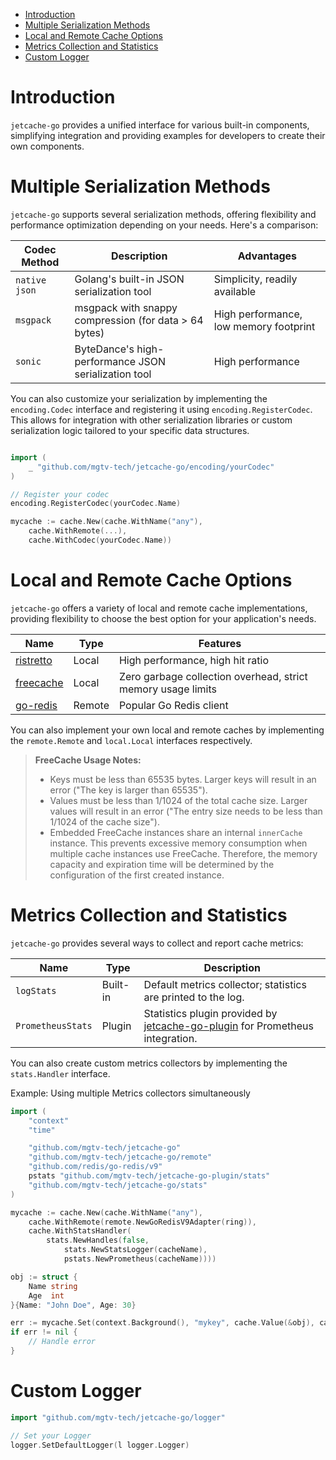 <!-- TOC -->
* [Introduction](#introduction)
* [Multiple Serialization Methods](#multiple-serialization-methods)
* [Local and Remote Cache Options](#local-and-remote-cache-options)
* [Metrics Collection and Statistics](#metrics-collection-and-statistics)
* [Custom Logger](#custom-logger)
<!-- TOC -->

# Introduction

`jetcache-go` provides a unified interface for various built-in components, simplifying integration and providing examples for developers to create their own components.


# Multiple Serialization Methods

`jetcache-go` supports several serialization methods, offering flexibility and performance optimization depending on your needs.  Here's a comparison:

| Codec Method  | Description                                           | Advantages                             |
|---------------|-------------------------------------------------------|----------------------------------------|
| `native json` | Golang's built-in JSON serialization tool             | Simplicity, readily available          |
| `msgpack`     | msgpack with snappy compression (for data > 64 bytes) | High performance, low memory footprint |
| `sonic`       | ByteDance's high-performance JSON serialization tool  | High performance                       |


You can also customize your serialization by implementing the `encoding.Codec` interface and registering it using `encoding.RegisterCodec`.  This allows for integration with other serialization libraries or custom serialization logic tailored to your specific data structures.


```go

import (
    _ "github.com/mgtv-tech/jetcache-go/encoding/yourCodec"
)

// Register your codec
encoding.RegisterCodec(yourCodec.Name)

mycache := cache.New(cache.WithName("any"),
    cache.WithRemote(...),
    cache.WithCodec(yourCodec.Name))
```


# Local and Remote Cache Options

`jetcache-go` offers a variety of local and remote cache implementations, providing flexibility to choose the best option for your application's needs.

| Name                                                | Type   | Features                                                     |
|-----------------------------------------------------|--------|--------------------------------------------------------------|
| [ristretto](https://github.com/dgraph-io/ristretto) | Local  | High performance, high hit ratio                             |
| [freecache](https://github.com/coocood/freecache)   | Local  | Zero garbage collection overhead, strict memory usage limits |
| [go-redis](https://github.com/redis/go-redis)       | Remote | Popular Go Redis client                                      |


You can also implement your own local and remote caches by implementing the `remote.Remote` and `local.Local` interfaces respectively.


> **FreeCache Usage Notes:**
>
> * Keys must be less than 65535 bytes.  Larger keys will result in an error ("The key is larger than 65535").
> * Values must be less than 1/1024 of the total cache size. Larger values will result in an error ("The entry size needs to be less than 1/1024 of the cache size").
> * Embedded FreeCache instances share an internal `innerCache` instance. This prevents excessive memory consumption when multiple cache instances use FreeCache.  Therefore, the memory capacity and expiration time will be determined by the configuration of the first created instance.


# Metrics Collection and Statistics

`jetcache-go` provides several ways to collect and report cache metrics:

| Name              | Type     | Description                                                                                                                     |
|-------------------|----------|---------------------------------------------------------------------------------------------------------------------------------|
| `logStats`        | Built-in | Default metrics collector; statistics are printed to the log.                                                                   |
| `PrometheusStats` | Plugin   | Statistics plugin provided by [jetcache-go-plugin](https://github.com/mgtv-tech/jetcache-go-plugin) for Prometheus integration. |


You can also create custom metrics collectors by implementing the `stats.Handler` interface.


Example: Using multiple Metrics collectors simultaneously

```go
import (
    "context"
    "time"

    "github.com/mgtv-tech/jetcache-go"
    "github.com/mgtv-tech/jetcache-go/remote"
    "github.com/redis/go-redis/v9"
    pstats "github.com/mgtv-tech/jetcache-go-plugin/stats"
    "github.com/mgtv-tech/jetcache-go/stats"
)

mycache := cache.New(cache.WithName("any"),
	cache.WithRemote(remote.NewGoRedisV9Adapter(ring)),
    cache.WithStatsHandler(
        stats.NewHandles(false,
            stats.NewStatsLogger(cacheName), 
            pstats.NewPrometheus(cacheName))))

obj := struct {
    Name string
    Age  int
}{Name: "John Doe", Age: 30}

err := mycache.Set(context.Background(), "mykey", cache.Value(&obj), cache.TTL(time.Hour))
if err != nil {
    // Handle error
}
```

# Custom Logger

```go
import "github.com/mgtv-tech/jetcache-go/logger"

// Set your Logger
logger.SetDefaultLogger(l logger.Logger)
```

